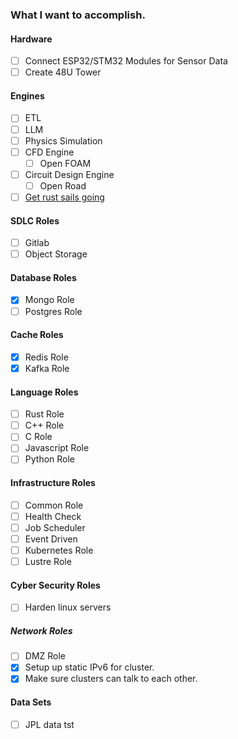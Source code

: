 ### What I want to accomplish.
#### Hardware
- [ ] Connect ESP32/STM32 Modules for Sensor Data
- [ ] Create 48U Tower
#### Engines
- [ ] ETL
- [ ] LLM
- [ ] Physics Simulation
- [ ] CFD Engine
  - [ ] Open FOAM
- [ ] Circuit Design Engine
  - [ ] Open Road
- [ ] [Get rust sails going](https://lakesail.com/)
#### SDLC Roles
- [ ] Gitlab
- [ ] Object Storage
#### Database Roles
- [X] Mongo Role
- [ ] Postgres Role
#### Cache Roles
- [X] Redis Role
- [X] Kafka Role
#### Language Roles
- [ ] Rust Role
- [ ] C++ Role
- [ ] C Role
- [ ] Javascript Role
- [ ] Python Role
#### Infrastructure Roles
- [ ] Common Role
- [ ] Health Check
- [ ] Job Scheduler
- [ ] Event Driven
- [ ] Kubernetes Role
- [ ] Lustre Role
#### Cyber Security Roles
- [ ] Harden linux servers
##### Network Roles
- [ ] DMZ Role
- [X] Setup up static IPv6 for cluster.
- [X] Make sure clusters can talk to each other.
#### Data Sets
- [ ] JPL data tst
